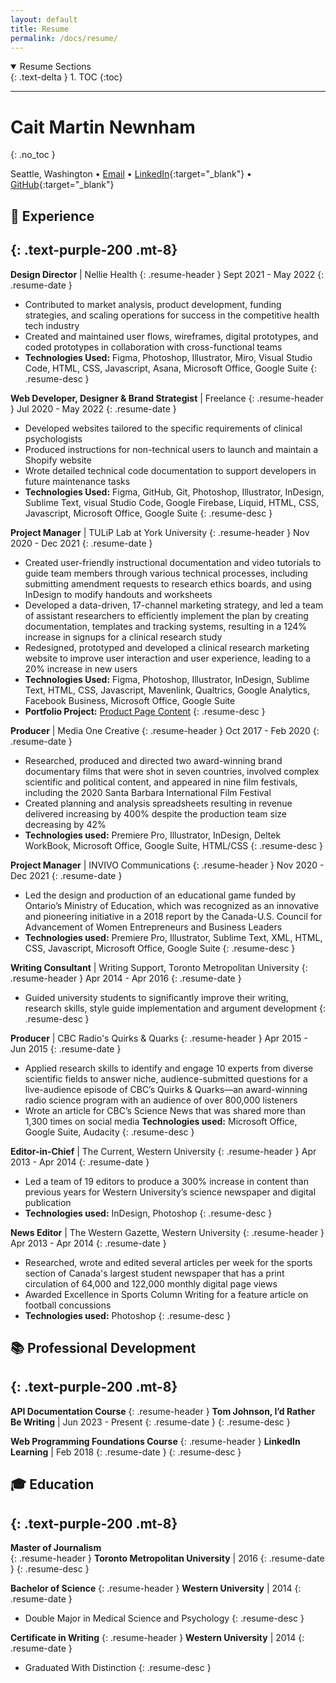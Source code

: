```yaml
---
layout: default
title: Resume
permalink: /docs/resume/
---
```


<details open markdown="block">
  <summary>
    Resume Sections
  </summary>
  {: .text-delta }
1. TOC
{:toc}
</details>

---

# Cait Martin Newnham
{: .no_toc }

Seattle, Washington • [Email](mailto:hello@iamcait.com) • [LinkedIn](https://linkedin.com/in/caitmn){:target="_blank"} • [GitHub](https://lgithub.com/helloiamcait){:target="_blank"}


## 💼 Experience
{: .text-purple-200 .mt-8}
---

**Design Director** \| Nellie Health
{: .resume-header }
Sept 2021 - May 2022
{: .resume-date }
-	Contributed to market analysis, product development, funding strategies, and scaling operations for success in the competitive health tech industry
-	Created and maintained user flows, wireframes, digital prototypes, and coded prototypes in collaboration with cross-functional teams
- **Technologies Used:** Figma, Photoshop, Illustrator, Miro, Visual Studio Code, HTML, CSS, Javascript, Asana, Microsoft Office, Google Suite
{: .resume-desc }

**Web Developer, Designer & Brand Strategist** \| Freelance 
{: .resume-header }
Jul 2020 - May 2022
{: .resume-date }
-	Developed websites tailored to the specific requirements of clinical psychologists
-	Produced instructions for non-technical users to launch and maintain a Shopify website
- Wrote detailed technical code documentation to support developers in future maintenance tasks
- **Technologies Used:** Figma, GitHub, Git, Photoshop, Illustrator, InDesign, Sublime Text, visual Studio Code, Google Firebase, Liquid, HTML, CSS, Javascript, Microsoft Office, Google Suite
{: .resume-desc }

**Project Manager** \| TULiP Lab at York University
{: .resume-header }
Nov 2020 - Dec 2021
{: .resume-date }
-	Created user-friendly instructional documentation and video tutorials to guide team members through various technical processes, including submitting amendment requests to research ethics boards, and using InDesign to modify handouts and worksheets
-	Developed a data-driven, 17-channel marketing strategy, and led a team of assistant researchers to efficiently implement the plan by creating documentation, templates and tracking systems, resulting in a 124% increase in signups for a clinical research study
-	Redesigned, prototyped and developed a clinical research marketing website to improve user interaction and user experience, leading to a 20% increase in new users
- **Technologies Used:** Figma, Photoshop, Illustrator, InDesign, Sublime Text, HTML, CSS, Javascript, Mavenlink, Qualtrics, Google Analytics, Facebook Business, Microsoft Office, Google Suite
- **Portfolio Project:** [Product Page Content](../portfolio/sample1)
{: .resume-desc }

**Producer** \| Media One Creative
{: .resume-header }
Oct 2017 - Feb 2020
{: .resume-date }
-	Researched, produced and directed two award-winning brand documentary films that were shot in seven countries, involved complex scientific and political content, and appeared in nine film festivals, including the 2020 Santa Barbara International Film Festival
-	Created planning and analysis spreadsheets resulting in revenue delivered increasing by 400% despite the production team size decreasing by 42%
- **Technologies used:** Premiere Pro, Illustrator, InDesign, Deltek WorkBook, Microsoft Office, Google Suite, HTML/CSS
{: .resume-desc }


**Project Manager** \| INVIVO Communications
{: .resume-header }
Nov 2020 - Dec 2021
{: .resume-date }
-	Led the design and production of an educational game funded by Ontario’s Ministry of Education, which was recognized as an innovative and pioneering initiative in a 2018 report by the Canada-U.S. Council for Advancement of Women Entrepreneurs and Business Leaders
- **Technologies used:** Premiere Pro, Illustrator, Sublime Text, XML, HTML, CSS, Javascript, Microsoft Office, Google Suite
{: .resume-desc }


**Writing Consultant** \| Writing Support, Toronto Metropolitan University
{: .resume-header }
Apr 2014 - Apr 2016
{: .resume-date }
- Guided university students to significantly improve their writing, research skills, style guide implementation and argument development
{: .resume-desc }



**Producer** \| CBC Radio's Quirks & Quarks
{: .resume-header }
Apr 2015 - Jun 2015
{: .resume-date }
-	Applied research skills to identify and engage 10 experts from diverse scientific fields to answer niche, audience-submitted questions for a live-audience episode of CBC’s Quirks & Quarks—an award-winning radio science program with an audience of over 800,000 listeners
-	Wrote an article for CBC’s Science News that was shared more than 1,300 times on social media
**Technologies used:** Microsoft Office, Google Suite, Audacity
{: .resume-desc }


**Editor-in-Chief** \| The Current, Western University
{: .resume-header }
Apr 2013 - Apr 2014
{: .resume-date }
- Led a team of 19 editors to produce a 300% increase in content than previous years for Western University’s science newspaper and digital publication
- **Technologies used:** InDesign, Photoshop
{: .resume-desc }


**News Editor** \| The Western Gazette, Western University
{: .resume-header }
Apr 2013 - Apr 2014
{: .resume-date }
-	Researched, wrote and edited several articles per week for the sports section of Canada's largest student newspaper that has a print circulation of 64,000 and 122,000 monthly digital page views
-	Awarded Excellence in Sports Column Writing for a feature article on football concussions
- **Technologies used:** Photoshop
{: .resume-desc }




## 📚 Professional Development
{: .text-purple-200 .mt-8}
---

**API Documentation Course**
{: .resume-header }
**Tom Johnson, I’d Rather Be Writing** \| Jun 2023 - Present
{: .resume-date }
{: .resume-desc }


**Web Programming Foundations Course**
{: .resume-header }
**LinkedIn Learning** \| Feb 2018
{: .resume-date }
{: .resume-desc }


## 🎓 Education
{: .text-purple-200 .mt-8}
---


**Master of Journalism**  
{: .resume-header }
**Toronto Metropolitan University** \| 2016
{: .resume-date }
{: .resume-desc }


**Bachelor of Science**
{: .resume-header }
**Western University** \| 2014
{: .resume-date }
- Double Major in Medical Science and Psychology
{: .resume-desc }


**Certificate in Writing** 
{: .resume-header }
**Western University** \| 2014
{: .resume-date }
- Graduated With Distinction
{: .resume-desc }

